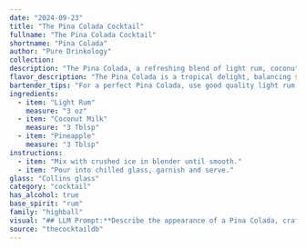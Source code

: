 ```yaml
---
date: "2024-09-23"
title: "The Pina Colada Cocktail"
fullname: "The Pina Colada Cocktail"
shortname: "Pina Colada"
author: "Pure Drinkology"
collection:
description: "The Pina Colada, a refreshing blend of light rum, coconut milk, and pineapple juice, belongs to the tropical cocktail family.  Born in Puerto Rico in the 1950s, it's a classic symbol of island life, embodying the sweet and fruity flavors of the Caribbean. "
flavor_description: "The Pina Colada is a tropical delight, balancing sweet and creamy notes.  Light rum provides a smooth, slightly spicy base, while coconut milk adds a rich, buttery richness. The pineapple offers a bright, juicy acidity that cuts through the sweetness, creating a refreshing and balanced flavor profile. "
bartender_tips: "For a perfect Pina Colada, use good quality light rum and fresh pineapple juice.  Blend with ice until smooth, but not too slushy.  A touch of cream of coconut adds richness, but don't overdo it.  Garnish with a pineapple wedge and cherry for a classic touch.  Remember, the key is balance –  sweetness from the pineapple, creaminess from the coconut, and the subtle rum flavor coming through. "
ingredients:
  - item: "Light Rum"
    measure: "3 oz"
  - item: "Coconut Milk"
    measure: "3 Tblsp"
  - item: "Pineapple"
    measure: "3 Tblsp"
instructions:
  - item: "Mix with crushed ice in blender until smooth."
  - item: "Pour into chilled glass, garnish and serve."
glass: "Collins glass"
category: "cocktail"
has_alcohol: true
base_spirit: "rum"
family: "highball"
visual: "## LLM Prompt:**Describe the appearance of a Pina Colada, crafted with light rum, coconut milk, and pineapple.** **Focus on:*** **Color:**  What shades of color are present? Is it a solid color or does it have any variations?* **Texture:** Is it creamy, smooth, or have any noticeable bits?* **Presentation:** How is it typically served? In a glass, a mug, or another vessel? What type of garnishes are used?**Remember:** This should be a descriptive, vivid portrayal that captures the essence of the Pina Colada's visual appeal. "
source: "thecocktaildb"
---
```


